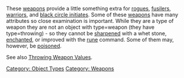 These [weapons](:Category:_Weapons.md "wikilink") provide a little
something extra for [rogues](:Category:_Rogues.md "wikilink"),
[fusilers](:Category:_Fusiliers.md "wikilink"),
[warriors](:Category:_Warriors.md "wikilink"), and [black circle
initiates](:Category:_Black_Circle_Initiates.md "wikilink"). Some of
these [weapons](:Category:_Weapons.md "wikilink") have many attributes
so close examination is important. While they are a type of weapon they
are not an object with type=weapon (they have type=throwing) - so they
cannot be [sharpened](Sharpen_Weapon.md "wikilink") with a whet stone,
[enchanted](Enchant_Weapon.md "wikilink"), or improved with the
[rune](Rune.md "wikilink") command. Some of them may, however, be [
poisoned](:Category:Poisons.md "wikilink").

See also [Throwing Weapon Values](Throwing_Weapon_Values.md "wikilink").

[Category: Object Types](Category:_Object_Types "wikilink") [Category:
Weapons](Category:_Weapons "wikilink")

